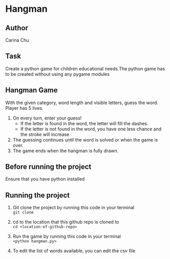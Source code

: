 # Hangman
## Author 
Carina Chu 

## Task 
Create a python game for children educational needs.The python game has to be created without using any pygame modules 

## Hangman Game 
With the given category, word length and visible letters, guess the word. Player has 5 lives.
1) On every turn, enter your guess!
   - If the letter is found in the word, the letter will fill the dashes.
   - If the letter is not found in the word, you have one less chance and the stroke will increase
2) The guessing continues until the word is solved or when the game is over.
3) The game ends when the hangman is fully drawn.

## Before running the project 
Ensure that you have python installed 

## Running the project 
1. Git clone the project by running this code in your terminal   
`git clone `

2. cd to the location that this github repo is cloned to    
`cd <location-of-github-repo>`

3. Run the game by running this code in your terminal    
`<python hangman.py>`

4. To edit the list of words available, you can edit the csv file 



